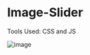 # Image-Slider
Tools Used:
CSS and JS

![image](https://github.com/Gabronx/Responsive-Image-Slider/assets/102370008/9acce578-aa34-4c60-8d3e-cb2c499b6f2c)
